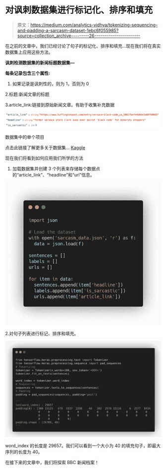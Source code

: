 # 对讽刺数据集进行标记化、排序和填充

> 原文：<https://medium.com/analytics-vidhya/tokenizing-sequencing-and-padding-a-sarcasm-dataset-1ebc6f055985?source=collection_archive---------26----------------------->

在之前的文章中，我们已经讨论了句子的标记化、排序和填充…现在我们将在真实数据集上应用这些方法。

**讽刺检测数据集的新闻标题数据集—**

**每条记录包含三个属性:**

1.  如果记录是讽刺性的，则为 1，否则为 0

2.标题:新闻文章的标题

3.article_link:链接到原始新闻文章。有助于收集补充数据

![](img/7713504e67022f4b85104d374f7f31f1.png)

数据集中的单个项目

点击此链接了解更多关于数据集… [Kaggle](https://www.kaggle.com/rmisra/news-headlines-dataset-for-sarcasm-detection/home)

现在我们将看到如何应用我们所学的方法

1.  加载数据集并创建 3 个列表来存储每个数据点的“article_link”、“headline”和“url”信息。

![](img/1b47db7803026cb3ee956f18a2681c85.png)

2.对句子列表进行标记、排序和填充。

![](img/2ca11d8ede592d1baade22a80f152822.png)

word_index 的长度是 29657。我们可以看到一个大小为 40 的填充句子，即最大序列的长度为 40。

在接下来的文章中，我们将探索 BBC 新闻档案！